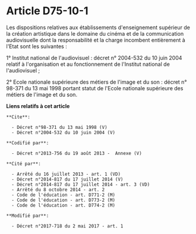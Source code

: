 # Article D75-10-1

Les dispositions relatives aux établissements d'enseignement supérieur de la création artistique dans le domaine du cinéma et
de la communication audiovisuelle dont la responsabilité et la charge incombent entièrement à l'Etat sont les suivantes :

1° Institut national de l'audiovisuel : décret n° 2004-532 du 10 juin 2004 relatif à l'organisation et au fonctionnement de
l'Institut national de l'audiovisuel ;

2° Ecole nationale supérieure des métiers de l'image et du son : décret n° 98-371 du 13 mai 1998 portant statut de l'Ecole
nationale supérieure des métiers de l'image et du son.

**Liens relatifs à cet article**

	**Cite**:

	  - Décret n°98-371 du 13 mai 1998 (V)
	  - Décret n°2004-532 du 10 juin 2004 (V)

	**Codifié par**:

	  - Décret n°2013-756 du 19 août 2013 -  Annexe (V)

	**Cité par**:

	  - Arrêté du 16 juillet 2013 - art. 1 (VD)
	  - Décret n°2014-817 du 17 juillet 2014 (V)
	  - Décret n°2014-817 du 17 juillet 2014 - art. 3 (VD)
	  - Arrêté du 8 octobre 2014 - art. 2
	  - Code de l'éducation - art. D771-2 (M)
	  - Code de l'éducation - art. D773-2 (M)
	  - Code de l'éducation - art. D774-2 (M)

	**Modifié par**:

	  - Décret n°2017-718 du 2 mai 2017 - art. 1
